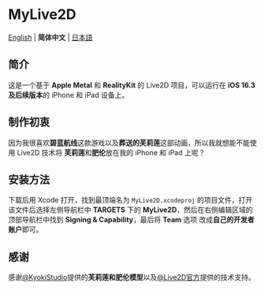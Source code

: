 #  MyLive2D

[English](../README.md) | **简体中文** | [日本語](./README.ja.md)

## 简介
这是一个基于 **Apple Metal** 和 **RealityKit** 的 Live2D 项目，可以运行在 **iOS 16.3 及后续版本**的 iPhone 和 iPad 设备上。

## 制作初衷
因为我很喜欢**碧蓝航线**这款游戏以及**葬送的芙莉莲**这部动画，所以我就想能不能使用 Live2D 技术将 **芙莉莲**和**肥伦**放在我的 iPhone 和 iPad 上呢？

## 安装方法
下载后用 Xcode 打开，找到最顶端名为 `MyLive2D.xcodeproj` 的项目文件，打开该文件后选择左侧导航栏中 **TARGETS** 下的 **MyLive2D**，然后在右侧编辑区域的顶部导航栏中找到 **Signing & Capability**，最后将 **Team** 选项 改成**自己的开发者账户**即可。

## 感谢
感谢[@KyokiStudio](https://kyoki.booth.pm/)提供的**芙莉莲和肥伦模型**以及[@Live2D官方](https://docs.live2d.com/cubism-sdk-manual/cubism-sdk-for-native/)提供的技术支持。
